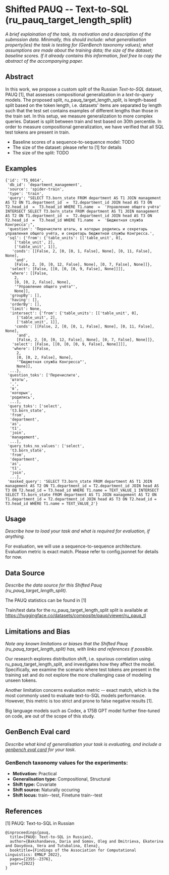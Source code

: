 # Shifted PAUQ -- Text-to-SQL (ru_pauq_target_length_split)
*A brief explaination of the task, its motivation and a description of the submssion data. Minimally, this should include: what generalisation property(ies) the task is testing for (GenBench taxonomy values); what assumptions are made about the training data; the size of the dataset; baseline scores. If it already contains this information, feel free to copy the abstract of the accompanying paper.*

## Abstract
In this work, we propose a custom split of the Russian _Text-to-SQL_ dataset, PAUQ [1], that assesses compositional generalization in a _text-to-query_ models. 
The proposed split, ru_pauq_target_length_split, is length-based split based on the token length, i.e. datasets' items are separated by length such that the test set contains examples of different lengths than those in the train set. In this setup, we measure generalization to more complex queries.
Dataset is split between train and test based on 30th percentile.
In order to measure compositional generalization, we have verified that all SQL test tokens are present in train.

* Baseline scores of a sequence-to-sequence model: TODO
* The size of the dataset: please refer to [1] for details
* The size of the split: TODO

## Examples
```
{'id': 'TS_0014',
 'db_id': 'department_management',
 'source': 'spider-train',
 'type': 'train',
 'query': "SELECT T3.born_state FROM department AS T1 JOIN management AS T2 ON T1.department_id  =  T2.department_id JOIN head AS T3 ON T2.head_id  =  T3.head_id WHERE T1.name  =  'Управление общего учёта' INTERSECT SELECT T3.born_state FROM department AS T1 JOIN management AS T2 ON T1.department_id  =  T2.department_id JOIN head AS T3 ON T2.head_id  =  T3.head_id WHERE T1.name  =  'Бюджетная служба Конгресса';",
 'question': 'Перечислите штаты, в которых родились и секретарь управления общего учёта, и секретарь бюджетной службы Конгресса.',
 'sql': {'from': {'table_units': [['table_unit', 0],
    ['table_unit', 2],
    ['table_unit', 1]],
   'conds': [[False, 2, [0, [0, 1, False], None], [0, 11, False], None],
    'and',
    [False, 2, [0, [0, 12, False], None], [0, 7, False], None]]},
  'select': [False, [[0, [0, [0, 9, False], None]]]],
  'where': [[False,
    2,
    [0, [0, 2, False], None],
    '"Управление общего учёта"',
    None]],
  'groupBy': [],
  'having': [],
  'orderBy': [],
  'limit': None,
  'intersect': {'from': {'table_units': [['table_unit', 0],
     ['table_unit', 2],
     ['table_unit', 1]],
    'conds': [[False, 2, [0, [0, 1, False], None], [0, 11, False], None],
     'and',
     [False, 2, [0, [0, 12, False], None], [0, 7, False], None]]},
   'select': [False, [[0, [0, [0, 9, False], None]]]],
   'where': [[False,
     2,
     [0, [0, 2, False], None],
     '"Бюджетная служба Конгресса"',
     None]],
  ...},
 'question_toks': ['Перечислите',
  'штаты',
  ',',
  'в',
  'которых',
  'родились',
  ...],
 'query_toks': ['select',
  't3.born_state',
  'from',
  'department',
  'as',
  't1',
  'join',
  'management',
  ...],
 'query_toks_no_values': ['select',
  't3.born_state',
  'from',
  'department',
  'as',
  't1',
  'join',
  ...],
 'masked_query': 'SELECT T3.born_state FROM department AS T1 JOIN management AS T2 ON T1.department_id = T2.department_id JOIN head AS T3 ON T2.head_id = T3.head_id WHERE T1.name = TEXT_VALUE_1 INTERSECT SELECT T3.born_state FROM department AS T1 JOIN management AS T2 ON T1.department_id = T2.department_id JOIN head AS T3 ON T2.head_id = T3.head_id WHERE T1.name = TEXT_VALUE_2'}
```

## Usage
*Describe how to load your task and what is required for evaluation, if anything.*

For evaluation, we will use a sequence-to-sequence architecture. Evaluation metric is exact match. Please refer to config.jsonnet for details for now.


## Data Source
*Describe the data source for this Shifted Pauq (ru_pauq_target_length_split).*

The PAUQ statistics can be found in [1]

Train/test data for the ru_pauq_target_length_split split is available at https://huggingface.co/datasets/composite/pauq/viewer/ru_pauq_tl

## Limitations and Bias
*Note any known limitations or biases that the Shifted Pauq (ru_pauq_target_length_split) has, with links and references if possible.*

Our research explores distribution shift, i.e. spurious correlation using ru_pauq_target_length_split, and investigates how they affect the model. Specifically, we examine the scenario where test tokens are present in the training set and do not explore the more challenging case of modeling unseen tokens.

Another limitation concerns evaluation metric -- exact match, which is the most commonly used to evaluate text-to-SQL models performance. However, this metric is too strict and prone to false negative results [1].

Big language models such as Codex, a 175B GPT model further fine-tuned on code, are out of the scope of this study.

## GenBench Eval card
*Describe what kind of generalisation your task is evaluating, and include a [genbench eval card](https://genbench.org/eval_cards/) for your task*.

### GenBench taxonomy values for the experiments:

* **Motivation:** Practical
* **Generalisation type:** Compositional, Structural
* **Shift type:** Covariate
* **Shift source:** Naturally occuring
* **Shift locus:** train--test, Finetune train--test


## References
[1] PAUQ: Text-to-SQL in Russian
```
@inproceedings{pauq,
  title={PAUQ: Text-to-SQL in Russian},
  author={Bakshandaeva, Daria and Somov, Oleg and Dmitrieva, Ekaterina and Davydova, Vera and Tutubalina, Elena},
  booktitle={Findings of the Association for Computational Linguistics: EMNLP 2022},
  pages={2355--2376},
  year={2022}
}
```
